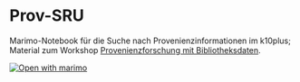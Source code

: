 # Prov-SRU

Marimo-Notebook für die Suche nach Provenienzinformationen im k10plus; Material zum Workshop [Provenienzforschung mit Bibliotheksdaten](https://lab.sbb.berlin/bibliotheksdaten-provenienzforschung/).

[![Open with marimo](https://marimo.io/shield.svg)](https://marimo.app/?src=https%3A%2F%2Fgithub.com%2FStabiBerlin%2FProvenienz-SRU%2Fblob%2Fmain%2Fsru_provenienz.py)
